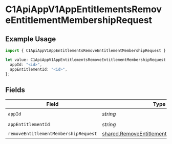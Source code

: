 # C1ApiAppV1AppEntitlementsRemoveEntitlementMembershipRequest

## Example Usage

```typescript
import { C1ApiAppV1AppEntitlementsRemoveEntitlementMembershipRequest } from "conductorone-sdk-typescript/sdk/models/operations";

let value: C1ApiAppV1AppEntitlementsRemoveEntitlementMembershipRequest = {
  appId: "<id>",
  appEntitlementId: "<id>",
};
```

## Fields

| Field                                                                                                         | Type                                                                                                          | Required                                                                                                      | Description                                                                                                   |
| ------------------------------------------------------------------------------------------------------------- | ------------------------------------------------------------------------------------------------------------- | ------------------------------------------------------------------------------------------------------------- | ------------------------------------------------------------------------------------------------------------- |
| `appId`                                                                                                       | *string*                                                                                                      | :heavy_check_mark:                                                                                            | N/A                                                                                                           |
| `appEntitlementId`                                                                                            | *string*                                                                                                      | :heavy_check_mark:                                                                                            | N/A                                                                                                           |
| `removeEntitlementMembershipRequest`                                                                          | [shared.RemoveEntitlementMembershipRequest](../../../sdk/models/shared/removeentitlementmembershiprequest.md) | :heavy_minus_sign:                                                                                            | N/A                                                                                                           |
